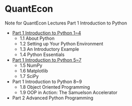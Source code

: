 # QuantEcon
Note for QuantEcon Lectures
Part 1 Introduction to Python
- [Part 1 Introduction to Python 1~4](http://nbviewer.jupyter.org/github/gurusmile/QuantEcon/blob/master/Part%201_%20Introduction%20to%20Python%201~4.ipynb)
   - 1.1 About Python
   - 1.2 Setting up Your Python Environment
   - 1.3 An Introductory Example
   - 1.4 Python Essentials
- [Part 1 Introduction to Python 5~7](http://nbviewer.jupyter.org/github/gurusmile/QuantEcon/blob/master/Part%201_%20Introduction%20to%20Python%205~7.ipynb)
   - 1.5 NumPy
   - 1.6 Matplotlib
   - 1.7 SciPy
- Part 1 Introduction to Python 8~9
   - 1.8 Object Oriented Programming
   - 1.9 OOP in Action: The Samuelson Accelerator
- Part 2 Advanced Python Programming

